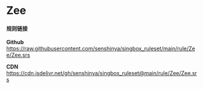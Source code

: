 # Zee

#### 规则链接

**Github**
https://raw.githubusercontent.com/senshinya/singbox_ruleset/main/rule/Zee/Zee.srs

**CDN**
https://cdn.jsdelivr.net/gh/senshinya/singbox_ruleset@main/rule/Zee/Zee.srs